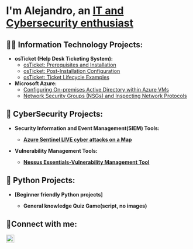 <h1> I'm Alejandro, an <a href="https://www.linkedin.com/in/alejandro-chongo-a0881a28b">IT and Cybersecurity enthusiast</a></h1>

<h2>👨‍💻 Information Technology Projects:</h2>

- <b>osTicket (Help Desk Ticketing System):</b>
  - [osTicket: Prerequisites and Installation](https://github.com/ale1259/osticket-prereqs)
  - [osTicket: Post-Installation Configuration](https://github.com/ale1259/post-install-config)
  - [osTicket: Ticket Lifecycle Examples](https://github.com/ale1259/ticket-lifecycle)
- <b>Microsoft Azure:</b>
  - [Configuring On-premises Active Directory within Azure VMs](https://github.com/ale1259/configure-ad)
  - [Network Security Groups (NSGs) and Inspecting Network Protocols](https://github.com/ale1259/azure-network-protocols)

<h2>🔐 CyberSecurity Projects:</h2>

- <b>Security Information and Event Management(SIEM) Tools:<b>
  - [Azure Sentinel LIVE cyber attacks on a Map](https://github.com/ale1259/SIEM-Azure-Sentinel)

- <b>Vulnerability Management Tools:<b>
  - [Nessus Essentials-Vulnerability Management Tool](https://github.com/ale1259/Nessus-Essentials)

<h2>🐍 Python Projects:</h2>

- [<b>Beginner friendly Python projects<b>]
  - General knowledge Quiz Game(script, no images)

<h2>🤳Connect with me:</h2>


[<img align="left" alt="Josh | LinkedIn" width="22px" src="https://cdn.jsdelivr.net/npm/simple-icons@v3/icons/linkedin.svg" />][linkedin]



[linkedin]: https://linkedin.com/in/alejandro-chongo-a0881a28b
<!--
**ale1259/ale1259** is a ✨ _special_ ✨ repository because its `README.md` (this file) appears on your GitHub profile.

Here are some ideas to get you started:

- 🔭 I’m currently working on ...
- 🌱 I’m currently learning ...
- 👯 I’m looking to collaborate on ...
- 🤔 I’m looking for help with ...
- 💬 Ask me about ...
- 📫 How to reach me: ...
- 😄 Pronouns: ...
- ⚡ Fun fact: ...
-->
